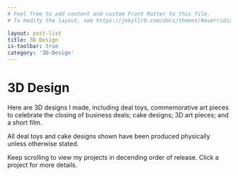 ```yaml
---
# Feel free to add content and custom Front Matter to this file.
# To modify the layout, see https://jekyllrb.com/docs/themes/#overriding-theme-defaults

layout: post-list
title: 3D Design
is-toolbar: true
category: '3D-Design'
---
```



<h1>3D Design</h1>
<p>
  Here are 3D designs I made, including deal toys, commemorative art pieces to celebrate the closing of business deals; cake designs; 3D art pieces; and a short film.
</p>

<p>
All deal toys and cake designs shown have been produced physically unless otherwise stated.
</p>

<p style="margin-bottom: 100px;">
  Keep scrolling to view my projects in decending order of release. Click a project for more details.
</p>
